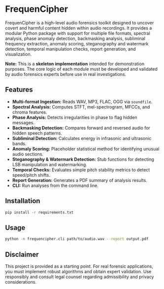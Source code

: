 # FrequenCipher

FrequenCipher is a high-level audio forensics toolkit designed to uncover covert and harmful content hidden within audio recordings. It provides a modular Python package with support for multiple file formats, spectral analysis, phase anomaly detection, backmasking analysis, subliminal frequency extraction, anomaly scoring, steganography and watermark detection, temporal manipulation checks, report generation, and visualization.

**Note:** This is a **skeleton implementation** intended for demonstration purposes. The core logic of each module must be developed and validated by audio forensics experts before use in real investigations.

## Features

- **Multi-format Ingestion:** Reads WAV, MP3, FLAC, OGG via `soundfile`.
- **Spectral Analysis:** Computes STFT, mel-spectrogram, MFCCs, and chroma features.
- **Phase Analysis:** Detects irregularities in phase to flag hidden messages.
- **Backmasking Detection:** Compares forward and reversed audio for hidden speech patterns.
- **Subliminal Detection:** Calculates energy in infrasonic and ultrasonic bands.
- **Anomaly Scoring:** Placeholder statistical method for identifying unusual audio sections.
- **Steganography & Watermark Detection:** Stub functions for detecting LSB manipulation and watermarking.
- **Temporal Checks:** Evaluates simple pitch stability metrics to detect speed/pitch shifts.
- **Report Generation:** Generates a PDF summary of analysis results.
- **CLI:** Run analyses from the command line.

## Installation

```bash
pip install -r requirements.txt
```

## Usage

```bash
python -m frequencipher.cli path/to/audio.wav --report output.pdf
```

## Disclaimer

This project is provided as a starting point. For real forensic applications, you must implement robust algorithms and obtain expert validation. Use responsibly and consult legal counsel regarding admissibility and privacy considerations.
